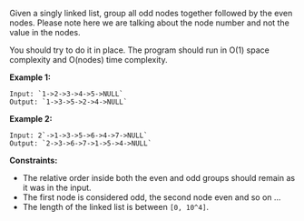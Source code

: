 Given a singly linked list, group all odd nodes together followed by the even nodes.
Please note here we are talking about the node number and not the value in the nodes.

You should try to do it in place. The program should run in O(1) space complexity and
O(nodes) time complexity.

**Example 1:**

    Input: `1->2->3->4->5->NULL`
    Output: `1->3->5->2->4->NULL`

**Example 2:**

    Input: 2`->1->3->5->6->4->7->NULL`
    Output: `2->3->6->7->1->5->4->NULL`

**Constraints:**

- The relative order inside both the even and odd groups should remain as it was in the
  input.
- The first node is considered odd, the second node even and so on ...
- The length of the linked list is between `[0, 10^4]`.
